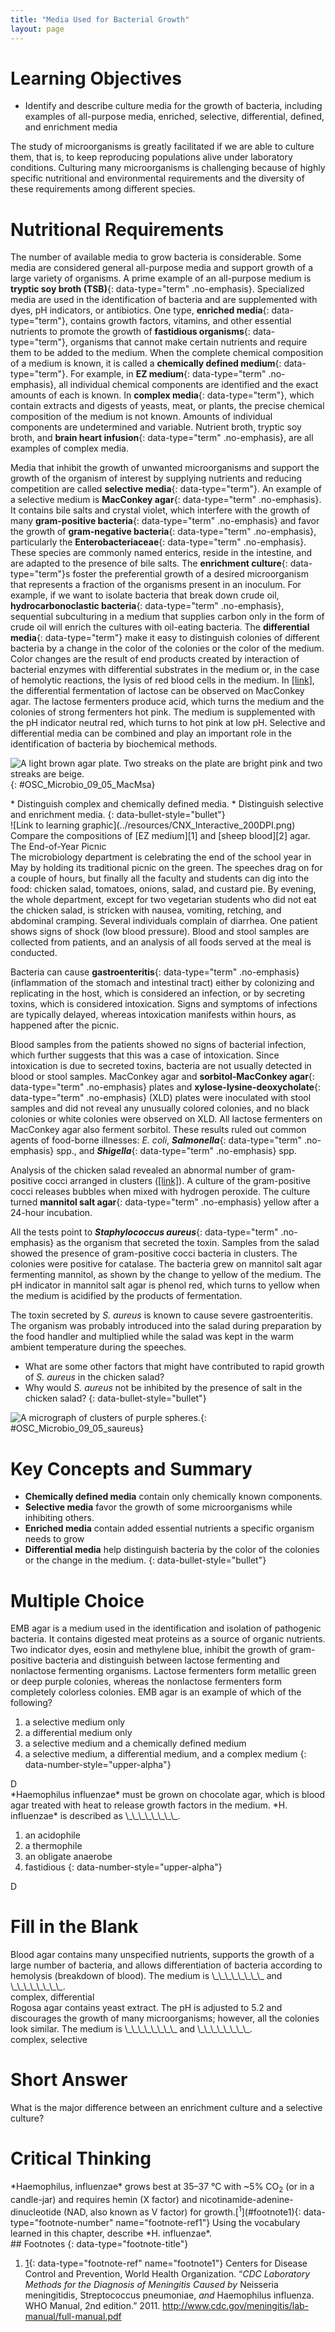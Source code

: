 ```yaml
---
title: "Media Used for Bacterial Growth"
layout: page
---
```



# Learning Objectives

* Identify and describe culture media for the growth of bacteria, including examples of all-purpose media, enriched, selective, differential, defined, and enrichment media

The study of microorganisms is greatly facilitated if we are able to culture them, that is, to keep reproducing populations alive under laboratory conditions. Culturing many microorganisms is challenging because of highly specific nutritional and environmental requirements and the diversity of these requirements among different species.

# Nutritional Requirements

The number of available media to grow bacteria is considerable. Some media are considered general all-purpose media and support growth of a large variety of organisms. A prime example of an all-purpose medium is **tryptic soy broth (TSB)**{: data-type="term" .no-emphasis}. Specialized media are used in the identification of bacteria and are supplemented with dyes, pH indicators, or antibiotics. One type, **enriched media**{: data-type="term"}, contains growth factors, vitamins, and other essential nutrients to promote the growth of **fastidious organisms**{: data-type="term"}, organisms that cannot make certain nutrients and require them to be added to the medium. When the complete chemical composition of a medium is known, it is called a **chemically defined medium**{: data-type="term"}. For example, in **EZ medium**{: data-type="term" .no-emphasis}, all individual chemical components are identified and the exact amounts of each is known. In **complex media**{: data-type="term"}, which contain extracts and digests of yeasts, meat, or plants, the precise chemical composition of the medium is not known. Amounts of individual components are undetermined and variable. Nutrient broth, tryptic soy broth, and **brain heart infusion**{: data-type="term" .no-emphasis}, are all examples of complex media.

Media that inhibit the growth of unwanted microorganisms and support the growth of the organism of interest by supplying nutrients and reducing competition are called **selective media**{: data-type="term"}. An example of a selective medium is **MacConkey agar**{: data-type="term" .no-emphasis}. It contains bile salts and crystal violet, which interfere with the growth of many **gram-positive bacteria**{: data-type="term" .no-emphasis} and favor the growth of **gram-negative bacteria**{: data-type="term" .no-emphasis}, particularly the **Enterobacteriaceae**{: data-type="term" .no-emphasis}. These species are commonly named enterics, reside in the intestine, and are adapted to the presence of bile salts. The **enrichment culture**{: data-type="term"}s foster the preferential growth of a desired microorganism that represents a fraction of the organisms present in an inoculum. For example, if we want to isolate bacteria that break down crude oil, **hydrocarbonoclastic bacteria**{: data-type="term" .no-emphasis}, sequential subculturing in a medium that supplies carbon only in the form of crude oil will enrich the cultures with oil-eating bacteria. The **differential media**{: data-type="term"} make it easy to distinguish colonies of different bacteria by a change in the color of the colonies or the color of the medium. Color changes are the result of end products created by interaction of bacterial enzymes with differential substrates in the medium or, in the case of hemolytic reactions, the lysis of red blood cells in the medium. In [\[link\]](#OSC_Microbio_09_05_MacMsa), the differential fermentation of lactose can be observed on MacConkey agar. The lactose fermenters produce acid, which turns the medium and the colonies of strong fermenters hot pink. The medium is supplemented with the pH indicator neutral red, which turns to hot pink at low pH. Selective and differential media can be combined and play an important role in the identification of bacteria by biochemical methods.

 ![A light brown agar plate. Two streaks on the plate are bright pink and two streaks are beige.](../resources/OSC_Microbio_09_05_MacMsa.jpg "On this MacConkey agar plate, the lactose-fermenter E. coli colonies are bright pink. Serratia marcescens, which does not ferment lactose, forms a cream-colored streak on the tan medium. (credit: American Society for Microbiology)"){: #OSC_Microbio_09_05_MacMsa}

<div data-type="note" class="note microbiology check-your-understanding" markdown="1">
* Distinguish complex and chemically defined media.
* Distinguish selective and enrichment media.
{: data-bullet-style="bullet"}

</div>

<div data-type="note" class="note microbiology link-to-learning" markdown="1">
<span data-type="media" data-alt="Link to learning graphic"> ![Link to learning graphic](../resources/CNX_Interactive_200DPI.png) </span>
Compare the compositions of [EZ medium][1] and [sheep blood][2] agar.

</div>

<div data-type="note" class="note microbiology case-in-point" markdown="1">
<div data-type="title" class="title">
The End-of-Year Picnic
</div>
The microbiology department is celebrating the end of the school year in May by holding its traditional picnic on the green. The speeches drag on for a couple of hours, but finally all the faculty and students can dig into the food: chicken salad, tomatoes, onions, salad, and custard pie. By evening, the whole department, except for two vegetarian students who did not eat the chicken salad, is stricken with nausea, vomiting, retching, and abdominal cramping. Several individuals complain of diarrhea. One patient shows signs of shock (low blood pressure). Blood and stool samples are collected from patients, and an analysis of all foods served at the meal is conducted.

Bacteria can cause **gastroenteritis**{: data-type="term" .no-emphasis} (inflammation of the stomach and intestinal tract) either by colonizing and replicating in the host, which is considered an infection, or by secreting toxins, which is considered intoxication. Signs and symptoms of infections are typically delayed, whereas intoxication manifests within hours, as happened after the picnic.

Blood samples from the patients showed no signs of bacterial infection, which further suggests that this was a case of intoxication. Since intoxication is due to secreted toxins, bacteria are not usually detected in blood or stool samples. MacConkey agar and **sorbitol-MacConkey agar**{: data-type="term" .no-emphasis} plates and **xylose-lysine-deoxycholate**{: data-type="term" .no-emphasis} (XLD) plates were inoculated with stool samples and did not reveal any unusually colored colonies, and no black colonies or white colonies were observed on XLD. All lactose fermenters on MacConkey agar also ferment sorbitol. These results ruled out common agents of food-borne illnesses: *E. coli*, ***Salmonella***{: data-type="term" .no-emphasis} spp., and ***Shigella***{: data-type="term" .no-emphasis} spp.

Analysis of the chicken salad revealed an abnormal number of gram-positive cocci arranged in clusters ([\[link\]](#OSC_Microbio_09_05_saureus)). A culture of the gram-positive cocci releases bubbles when mixed with hydrogen peroxide. The culture turned **mannitol salt agar**{: data-type="term" .no-emphasis} yellow after a 24-hour incubation.

All the tests point to ***Staphylococcus aureus***{: data-type="term" .no-emphasis} as the organism that secreted the toxin. Samples from the salad showed the presence of gram-positive cocci bacteria in clusters. The colonies were positive for catalase. The bacteria grew on mannitol salt agar fermenting mannitol, as shown by the change to yellow of the medium. The pH indicator in mannitol salt agar is phenol red, which turns to yellow when the medium is acidified by the products of fermentation.

The toxin secreted by *S. aureus* is known to cause severe gastroenteritis. The organism was probably introduced into the salad during preparation by the food handler and multiplied while the salad was kept in the warm ambient temperature during the speeches.

* What are some other factors that might have contributed to rapid growth of *S. aureus* in the chicken salad?
* Why would *S. aureus* not be inhibited by the presence of salt in the chicken salad?
{: data-bullet-style="bullet"}

![A micrograph of clusters of purple spheres.](../resources/OSC_Microbio_09_05_saureus.jpg "Gram-positive cocci in clusters. (credit: Centers for Disease Control and Prevention)"){: #OSC_Microbio_09_05_saureus}


</div>

# Key Concepts and Summary

* **Chemically defined media** contain only chemically known components.
* **Selective media** favor the growth of some microorganisms while inhibiting others.
* **Enriched media** contain added essential nutrients a specific organism needs to grow
* **Differential media** help distinguish bacteria by the color of the colonies or the change in the medium.
{: data-bullet-style="bullet"}

# Multiple Choice

<div data-type="exercise" class="exercise">
<div data-type="problem" class="problem" markdown="1">
EMB agar is a medium used in the identification and isolation of pathogenic bacteria. It contains digested meat proteins as a source of organic nutrients. Two indicator dyes, eosin and methylene blue, inhibit the growth of gram-positive bacteria and distinguish between lactose fermenting and nonlactose fermenting organisms. Lactose fermenters form metallic green or deep purple colonies, whereas the nonlactose fermenters form completely colorless colonies. EMB agar is an example of which of the following?

1.  a selective medium only
2.  a differential medium only
3.  a selective medium and a chemically defined medium
4.  a selective medium, a differential medium, and a complex medium
{: data-number-style="upper-alpha"}

</div>
<div data-type="solution" class="solution" markdown="1">
D

</div>
</div>

<div data-type="exercise" class="exercise">
<div data-type="problem" class="problem" markdown="1">
*Haemophilus influenzae* must be grown on chocolate agar, which is blood agar treated with heat to release growth factors in the medium. *H. influenzae* is described as \_\_\_\_\_\_\_\_.

1.  an acidophile
2.  a thermophile
3.  an obligate anaerobe
4.  fastidious
{: data-number-style="upper-alpha"}

</div>
<div data-type="solution" class="solution" markdown="1">
D

</div>
</div>

# Fill in the Blank

<div data-type="exercise" class="exercise">
<div data-type="problem" class="problem" markdown="1">
Blood agar contains many unspecified nutrients, supports the growth of a large number of bacteria, and allows differentiation of bacteria according to hemolysis (breakdown of blood). The medium is \_\_\_\_\_\_\_\_ and \_\_\_\_\_\_\_\_.

</div>
<div data-type="solution" class="solution" markdown="1">
complex, differential

</div>
</div>

<div data-type="exercise" class="exercise">
<div data-type="problem" class="problem" markdown="1">
Rogosa agar contains yeast extract. The pH is adjusted to 5.2 and discourages the growth of many microorganisms; however, all the colonies look similar. The medium is \_\_\_\_\_\_\_\_ and \_\_\_\_\_\_\_\_.

</div>
<div data-type="solution" class="solution" markdown="1">
complex, selective

</div>
</div>

# Short Answer

<div data-type="exercise" class="exercise">
<div data-type="problem" class="problem" markdown="1">
What is the major difference between an enrichment culture and a selective culture?

</div>
</div>

# Critical Thinking

<div data-type="exercise" class="exercise">
<div data-type="problem" class="problem" markdown="1">
*Haemophilus, influenzae* grows best at 35–37 °C with ~5% CO<sub>2</sub> (or in a candle-jar) and requires hemin (X factor) and nicotinamide-adenine-dinucleotide (NAD, also known as V factor) for growth.[<sup>1</sup>](#footnote1){: data-type="footnote-number" name="footnote-ref1"} Using the vocabulary learned in this chapter, describe *H. influenzae*.

</div>
</div>

<div data-type="footnote-refs" markdown="1">
## Footnotes
{: data-type="footnote-title"}

1.  [1](#footnote-ref1){: data-type="footnote-ref" name="footnote1"} Centers for Disease Control and Prevention, World Health Organization. “*CDC Laboratory Methods for the Diagnosis of Meningitis Caused by* Neisseria meningitidis, Streptococcus pneumoniae, *and* Haemophilus influenza. WHO Manual, 2nd edition.” 2011. http://www.cdc.gov/meningitis/lab-manual/full-manual.pdf

</div>



[1]: https://openstax.org/l/22EZMedium
[2]: https://openstax.org/l/22bloodagar
